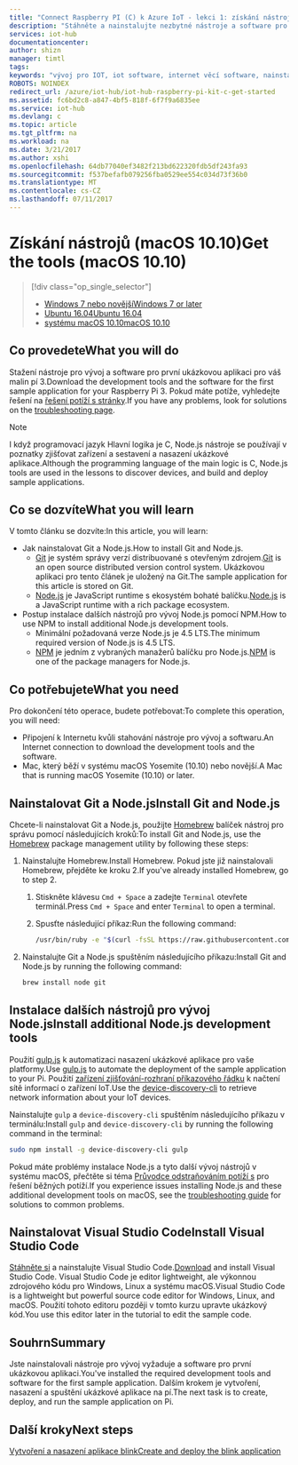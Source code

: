 ```yaml
---
title: "Connect Raspberry PI (C) k Azure IoT - lekci 1: získání nástroje (macOS) | Microsoft Docs"
description: "Stáhněte a nainstalujte nezbytné nástroje a software pro první ukázkovou aplikaci pro platformy v systému macOS."
services: iot-hub
documentationcenter: 
author: shizn
manager: timtl
tags: 
keywords: "vývoj pro IOT, iot software, internet věcí software, nainstalujte git v systému mac, gulp, spusťte instalaci uzlu js mac"
ROBOTS: NOINDEX
redirect_url: /azure/iot-hub/iot-hub-raspberry-pi-kit-c-get-started
ms.assetid: fc6bd2c8-a847-4bf5-818f-6f7f9a6835ee
ms.service: iot-hub
ms.devlang: c
ms.topic: article
ms.tgt_pltfrm: na
ms.workload: na
ms.date: 3/21/2017
ms.author: xshi
ms.openlocfilehash: 64db77040ef3482f213bd622320fdb5df243fa93
ms.sourcegitcommit: f537befafb079256fba0529ee554c034d73f36b0
ms.translationtype: MT
ms.contentlocale: cs-CZ
ms.lasthandoff: 07/11/2017
---
```

# <a name="get-the-tools-macos-1010"></a><span data-ttu-id="f6940-104">Získání nástrojů (macOS 10.10)</span><span class="sxs-lookup"><span data-stu-id="f6940-104">Get the tools (macOS 10.10)</span></span>
> [!div class="op_single_selector"]
> * [<span data-ttu-id="f6940-105">Windows 7 nebo novější</span><span class="sxs-lookup"><span data-stu-id="f6940-105">Windows 7 or later</span></span>](iot-hub-raspberry-pi-kit-c-lesson1-get-the-tools-win32.md)
> * [<span data-ttu-id="f6940-106">Ubuntu 16.04</span><span class="sxs-lookup"><span data-stu-id="f6940-106">Ubuntu 16.04</span></span>](iot-hub-raspberry-pi-kit-c-lesson1-get-the-tools-ubuntu.md)
> * [<span data-ttu-id="f6940-107">systému macOS 10.10</span><span class="sxs-lookup"><span data-stu-id="f6940-107">macOS 10.10</span></span>](iot-hub-raspberry-pi-kit-c-lesson1-get-the-tools-mac.md)

## <a name="what-you-will-do"></a><span data-ttu-id="f6940-108">Co provedete</span><span class="sxs-lookup"><span data-stu-id="f6940-108">What you will do</span></span>
<span data-ttu-id="f6940-109">Stažení nástroje pro vývoj a software pro první ukázkovou aplikaci pro váš malin pí 3.</span><span class="sxs-lookup"><span data-stu-id="f6940-109">Download the development tools and the software for the first sample application for your Raspberry Pi 3.</span></span> <span data-ttu-id="f6940-110">Pokud máte potíže, vyhledejte řešení na [řešení potíží s stránky](iot-hub-raspberry-pi-kit-c-troubleshooting.md).</span><span class="sxs-lookup"><span data-stu-id="f6940-110">If you have any problems, look for solutions on the [troubleshooting page](iot-hub-raspberry-pi-kit-c-troubleshooting.md).</span></span>

> [!NOTE]
> <span data-ttu-id="f6940-111">I když programovací jazyk Hlavní logika je C, Node.js nástroje se používají v poznatky zjišťovat zařízení a sestavení a nasazení ukázkové aplikace.</span><span class="sxs-lookup"><span data-stu-id="f6940-111">Although the programming language of the main logic is C, Node.js tools are used in the lessons to discover devices, and build and deploy sample applications.</span></span>

## <a name="what-you-will-learn"></a><span data-ttu-id="f6940-112">Co se dozvíte</span><span class="sxs-lookup"><span data-stu-id="f6940-112">What you will learn</span></span>
<span data-ttu-id="f6940-113">V tomto článku se dozvíte:</span><span class="sxs-lookup"><span data-stu-id="f6940-113">In this article, you will learn:</span></span>

* <span data-ttu-id="f6940-114">Jak nainstalovat Git a Node.js.</span><span class="sxs-lookup"><span data-stu-id="f6940-114">How to install Git and Node.js.</span></span>
  * <span data-ttu-id="f6940-115">[Git](https://git-scm.com) je systém správy verzí distribuované s otevřeným zdrojem.</span><span class="sxs-lookup"><span data-stu-id="f6940-115">[Git](https://git-scm.com) is an open source distributed version control system.</span></span> <span data-ttu-id="f6940-116">Ukázkovou aplikaci pro tento článek je uložený na Git.</span><span class="sxs-lookup"><span data-stu-id="f6940-116">The sample application for this article is stored on Git.</span></span>
  * <span data-ttu-id="f6940-117">[Node.js](https://nodejs.org/en/) je JavaScript runtime s ekosystém bohaté balíčku.</span><span class="sxs-lookup"><span data-stu-id="f6940-117">[Node.js](https://nodejs.org/en/) is a JavaScript runtime with a rich package ecosystem.</span></span>
* <span data-ttu-id="f6940-118">Postup instalace dalších nástrojů pro vývoj Node.js pomocí NPM.</span><span class="sxs-lookup"><span data-stu-id="f6940-118">How to use NPM to install additional Node.js development tools.</span></span>
  * <span data-ttu-id="f6940-119">Minimální požadovaná verze Node.js je 4.5 LTS.</span><span class="sxs-lookup"><span data-stu-id="f6940-119">The minimum required version of Node.js is 4.5 LTS.</span></span>
  * <span data-ttu-id="f6940-120">[NPM](https://www.npmjs.com) je jedním z vybraných manažerů balíčku pro Node.js.</span><span class="sxs-lookup"><span data-stu-id="f6940-120">[NPM](https://www.npmjs.com) is one of the package managers for Node.js.</span></span>

## <a name="what-you-need"></a><span data-ttu-id="f6940-121">Co potřebujete</span><span class="sxs-lookup"><span data-stu-id="f6940-121">What you need</span></span>
<span data-ttu-id="f6940-122">Pro dokončení této operace, budete potřebovat:</span><span class="sxs-lookup"><span data-stu-id="f6940-122">To complete this operation, you will need:</span></span>

* <span data-ttu-id="f6940-123">Připojení k Internetu kvůli stahování nástroje pro vývoj a softwaru.</span><span class="sxs-lookup"><span data-stu-id="f6940-123">An Internet connection to download the development tools and the software.</span></span>
* <span data-ttu-id="f6940-124">Mac, který běží v systému macOS Yosemite (10.10) nebo novější.</span><span class="sxs-lookup"><span data-stu-id="f6940-124">A Mac that is running macOS Yosemite (10.10) or later.</span></span>

## <a name="install-git-and-nodejs"></a><span data-ttu-id="f6940-125">Nainstalovat Git a Node.js</span><span class="sxs-lookup"><span data-stu-id="f6940-125">Install Git and Node.js</span></span>
<span data-ttu-id="f6940-126">Chcete-li nainstalovat Git a Node.js, použijte [Homebrew](http://brew.sh) balíček nástroj pro správu pomocí následujících kroků:</span><span class="sxs-lookup"><span data-stu-id="f6940-126">To install Git and Node.js, use the [Homebrew](http://brew.sh) package management utility by following these steps:</span></span>

1. <span data-ttu-id="f6940-127">Nainstalujte Homebrew.</span><span class="sxs-lookup"><span data-stu-id="f6940-127">Install Homebrew.</span></span> <span data-ttu-id="f6940-128">Pokud jste již nainstalovali Homebrew, přejděte ke kroku 2.</span><span class="sxs-lookup"><span data-stu-id="f6940-128">If you've already installed Homebrew, go to step 2.</span></span>
   
   1. <span data-ttu-id="f6940-129">Stiskněte klávesu `Cmd + Space` a zadejte `Terminal` otevřete terminál.</span><span class="sxs-lookup"><span data-stu-id="f6940-129">Press `Cmd + Space` and enter `Terminal` to open a terminal.</span></span>
   2. <span data-ttu-id="f6940-130">Spusťte následující příkaz:</span><span class="sxs-lookup"><span data-stu-id="f6940-130">Run the following command:</span></span>
      
      ```bash
      /usr/bin/ruby -e "$(curl -fsSL https://raw.githubusercontent.com/Homebrew/install/master/install)"
      ```
2. <span data-ttu-id="f6940-131">Nainstalujte Git a Node.js spuštěním následujícího příkazu:</span><span class="sxs-lookup"><span data-stu-id="f6940-131">Install Git and Node.js by running the following command:</span></span>
   
   ```bash
   brew install node git
   ```

## <a name="install-additional-nodejs-development-tools"></a><span data-ttu-id="f6940-132">Instalace dalších nástrojů pro vývoj Node.js</span><span class="sxs-lookup"><span data-stu-id="f6940-132">Install additional Node.js development tools</span></span>
<span data-ttu-id="f6940-133">Použití [gulp.js](http://gulpjs.com) k automatizaci nasazení ukázkové aplikace pro vaše platformy.</span><span class="sxs-lookup"><span data-stu-id="f6940-133">Use [gulp.js](http://gulpjs.com) to automate the deployment of the sample application to your Pi.</span></span> <span data-ttu-id="f6940-134">Použití [zařízení zjišťování-rozhraní příkazového řádku](https://github.com/Azure/device-discovery-cli) k načtení sítě informací o zařízení IoT.</span><span class="sxs-lookup"><span data-stu-id="f6940-134">Use the [device-discovery-cli](https://github.com/Azure/device-discovery-cli) to retrieve network information about your IoT devices.</span></span>

<span data-ttu-id="f6940-135">Nainstalujte `gulp` a `device-discovery-cli` spuštěním následujícího příkazu v terminálu:</span><span class="sxs-lookup"><span data-stu-id="f6940-135">Install `gulp` and `device-discovery-cli` by running the following command in the terminal:</span></span>

```bash
sudo npm install -g device-discovery-cli gulp
```

<span data-ttu-id="f6940-136">Pokud máte problémy instalace Node.js a tyto další vývoj nástrojů v systému macOS, přečtěte si téma [Průvodce odstraňováním potíží s](iot-hub-raspberry-pi-kit-c-troubleshooting.md) pro řešení běžných potíží.</span><span class="sxs-lookup"><span data-stu-id="f6940-136">If you experience issues installing Node.js and these additional development tools on macOS, see the [troubleshooting guide](iot-hub-raspberry-pi-kit-c-troubleshooting.md) for solutions to common problems.</span></span>

## <a name="install-visual-studio-code"></a><span data-ttu-id="f6940-137">Nainstalovat Visual Studio Code</span><span class="sxs-lookup"><span data-stu-id="f6940-137">Install Visual Studio Code</span></span>
<span data-ttu-id="f6940-138">[Stáhněte si](https://code.visualstudio.com/docs/setup/osx) a nainstalujte Visual Studio Code.</span><span class="sxs-lookup"><span data-stu-id="f6940-138">[Download](https://code.visualstudio.com/docs/setup/osx) and install Visual Studio Code.</span></span> <span data-ttu-id="f6940-139">Visual Studio Code je editor lightweight, ale výkonnou zdrojového kódu pro Windows, Linux a systému macOS.</span><span class="sxs-lookup"><span data-stu-id="f6940-139">Visual Studio Code is a lightweight but powerful source code editor for Windows, Linux, and macOS.</span></span> <span data-ttu-id="f6940-140">Použití tohoto editoru později v tomto kurzu upravte ukázkový kód.</span><span class="sxs-lookup"><span data-stu-id="f6940-140">You use this editor later in the tutorial to edit the sample code.</span></span>

## <a name="summary"></a><span data-ttu-id="f6940-141">Souhrn</span><span class="sxs-lookup"><span data-stu-id="f6940-141">Summary</span></span>
<span data-ttu-id="f6940-142">Jste nainstalovali nástroje pro vývoj vyžaduje a software pro první ukázkovou aplikaci.</span><span class="sxs-lookup"><span data-stu-id="f6940-142">You've installed the required development tools and software for the first sample application.</span></span> <span data-ttu-id="f6940-143">Dalším krokem je vytvoření, nasazení a spuštění ukázkové aplikace na pí.</span><span class="sxs-lookup"><span data-stu-id="f6940-143">The next task is to create, deploy, and run the sample application on Pi.</span></span>

## <a name="next-steps"></a><span data-ttu-id="f6940-144">Další kroky</span><span class="sxs-lookup"><span data-stu-id="f6940-144">Next steps</span></span>
[<span data-ttu-id="f6940-145">Vytvoření a nasazení aplikace blink</span><span class="sxs-lookup"><span data-stu-id="f6940-145">Create and deploy the blink application</span></span>](iot-hub-raspberry-pi-kit-c-lesson1-deploy-blink-app.md)

